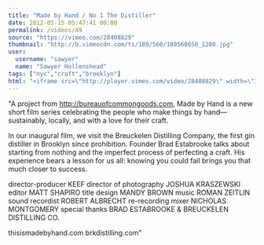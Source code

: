 ```yaml
---
title: "Made by Hand / No 1 The Distiller"
date: 2012-05-15 05:47:41 00:00
permalink: /videos/49
source: "https://vimeo.com/28408829"
thumbnail: "http://b.vimeocdn.com/ts/189/560/189560658_1280.jpg"
user:
  username: "sawyer"
  name: "Sawyer Hollenshead"
tags: ["nyc","craft","brooklyn"]
html: "<iframe src=\"http://player.vimeo.com/video/28408829\" width=\"1280\" height=\"720\" frameborder=\"0\" webkitAllowFullScreen mozallowfullscreen allowFullScreen></iframe>"
---
```


"A project from http://bureauofcommongoods.com, Made by Hand is a new short film series celebrating the people who make things by hand—sustainably, locally, and with a love for their craft.

In our inaugural film, we visit the Breuckelen Distilling Company, the first gin distiller in Brooklyn since prohibition. Founder Brad Estabrooke talks about starting from nothing and the imperfect process of perfecting a craft. His experience bears a lesson for us all: knowing you could fail brings you that much closer to success.

director-producer KEEF
director of photography JOSHUA KRASZEWSKI
editor MATT SHAPIRO
title design MANDY BROWN
music ROMAN ZEITLIN
sound recordist ROBERT ALBRECHT
re-recording mixer NICHOLAS MONTGOMERY
special thanks
BRAD ESTABROOKE & BREUCKELEN DISTILLING CO.

thisismadebyhand.com
brkdistilling.com"